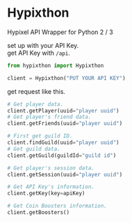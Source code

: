 # Hypixthon
Hypixel API Wrapper for Python 2 / 3

set up with your API Key.<br>
get API Key with `/api`.
```python
from hypixthon import Hypixthon

client = Hypixthon("PUT YOUR API KEY")
```

get request like this.
```python
# Get player data.
client.getPlayer(uuid="player uuid")
# Get player's friend data.
client.getFriends(uuid="player uuid")

# First get guild ID.
client.findGuild(uuid="player uuid")
# Get guild data.
client.getGuild(guildId="guild id")

# Get player's session data.
client.getSession(uuid="player uuid")

# Get API Key's information.
client.getKey(key=apiKey)

# Get Coin Boosters information.
client.getBoosters()
```
